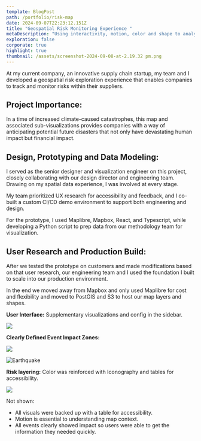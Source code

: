 ```yaml
---
template: BlogPost
path: /portfolio/risk-map
date: 2024-09-07T22:23:12.151Z
title: "Geospatial Risk Monitoring Experience "
metaDescription: "Using interactivity, motion, color and shape to analyze catastrophic risk. "
exploration: false
corporate: true
highlight: true
thumbnail: /assets/screenshot-2024-09-08-at-2.19.32 pm.png
---
```

At my current company, an innovative supply chain startup, my team and I developed a geospatial risk exploration experience that enables companies to track and monitor risks within their suppliers. 

## Project Importance:

In a time of increased climate-caused catastrophes, this map and associated sub-visualizations provides companies with a way of anticipating potential future disasters that not only have devastating human impact but financial impact.

## Design, Prototyping and Data Modeling:

I served as the senior designer and visualization engineer on this project, closely collaborating with our design director and engineering team. Drawing on my spatial data experience, I was involved at every stage. 

My team prioritized UX research for accessibility and feedback, and I co-built a custom CI/CD demo environment to support both engineering and design. 

For the prototype, I used Maplibre, Mapbox, React, and Typescript, while developing a Python script to prep data from our methodology team for visualization.

## User Research and Production Build:

After we tested the prototype on customers and made modifications based on that user research, our engineering team and I used the foundation I built to scale into our production environment. 

In the end we moved away from Mapbox and only used Maplibre for cost and flexibility and moved to PostGIS and S3 to host our map layers and shapes.

**User Interface:** Supplementary visualizations and config in the sidebar.

![](/assets/1695301568808.jpeg)

**Clearly Defined Event Impact Zones:**

![](/assets/screenshot-2024-09-08-at-2.03.12 pm.png)

![Earthquake](/assets/1695301564683.jpeg)

**Risk layering:** Color was reinforced with Iconography and tables for accessibility.

![](/assets/1695301564892.jpeg)

Not shown:

* All visuals were backed up with a table for accessibility.
* Motion is essential to understanding map context.
* All events clearly showed impact so users were able to get the information they needed quickly.